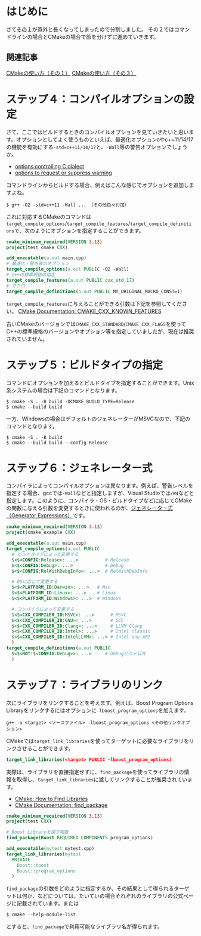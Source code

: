 <!--
title:   CMakeの使い方（その２）
tags:    C,C++,CMake
id:      637f4b712893764a7ec1
private: false
-->
# はじめに

さて[その１](2018-03-06_C_CMake_45fb49c6b429e8b204ac.md)が意外と長くなってしまったので分割しました。
その２ではコマンドラインの場合とCMakeの場合で節を分けずに進めていきます。

## 関連記事

[CMakeの使い方（その１）](2018-03-06_C_CMake_45fb49c6b429e8b204ac.md)
[CMakeの使い方（その３）](2018-03-24_C_CMake_d2b9c595a37b27ece607.md)

# ステップ４：コンパイルオプションの設定

さて、ここではビルドするときのコンパイルオプションを見ていきたいと思います。オプションとしてよく使うものといえば、最適化オプション`O`やc++11/14/17の機能を有効にする`-std=c++11/14/17`と、`-Wall`等の警告オプションでしょうか。

- [options controlling C dialect](https://gcc.gnu.org/onlinedocs/gcc-6.3.0/gcc/C-Dialect-Options.html#C-Dialect-Options)
- [options to request or suppress warning](https://gcc.gnu.org/onlinedocs/gcc/Warning-Options.html#Warning-Options)


コマンドラインからビルドする場合、例えばこんな感じでオプションを追加しますよね。

```terminal
$ g++ -O2 -std=c++11 -Wall ... （その他色々付加）
```

これに対応するCMakeのコマンドは`target_compile_options`/`target_compile_features`/`target_compile_definitions`で、次のようにオプションを指定することができます。

```cmake
cmake_minimum_required(VERSION 3.13)
project(test_cmake CXX)

add_executable(a.out main.cpp)
# 最適化・警告等のオプション
target_compile_options(a.out PUBLIC -O2 -Wall)
# C++の標準規格の指定
target_compile_features(a.out PUBLIC cxx_std_17)
# マクロ
target_compile_definitions(a.out PUBLIC MY_ORIGINAL_MACRO_CONST=1)
```

`target_compile_features`に与えることができる引数は下記を参照してください。
[CMake Documentation: CMAKE_CXX_KNOWN_FEATURES](https://cmake.org/cmake/help/git-master/prop_gbl/CMAKE_CXX_KNOWN_FEATURES.html#prop_gbl:CMAKE_CXX_KNOWN_FEATURES)

古いCMakeのバージョンでは`CMAKE_CXX_STANDARD`/`CMAKE_CXX_FLAGS`を使ってC++の標準規格のバージョンやオプション等を指定していましたが、現在は推奨されていません。

# ステップ５：ビルドタイプの指定

コマンドにオプションを加えるとビルドタイプを指定することができます。Unix系システムの場合は下記のコマンドとなります。

```terminal
$ cmake -S . -B build -DCMAKE_BUILD_TYPE=Release
$ cmake --build build
```

一方、Windowsの場合はデフォルトのジェネレーターがMSVCなので、下記のコマンドとなります。

```terminal
$ cmake -S . -B build
$ cmake --build build --config Release
```


# ステップ６：ジェネレーター式

コンパイラによってコンパイルオプションは異なります。例えば、警告レベルを指定する場合、gccでは`-Wall`などと指定しますが、Visual Studioでは`/W4`などと指定します。このように、コンパイラ・OS・ビルドタイプなどに応じてCMakeの関数に与える引数を変更するときに使われるのが、[ジェネレーター式（Generator Expressions）](https://cmake.org/cmake/help/latest/manual/cmake-generator-expressions.7.html)です。

```cmake
cmake_minimum_required(VERSION 3.13)
project(cmake_example CXX)

add_executable(a.out main.cpp)
target_compile_options(a.out PUBLIC
  # ビルドタイプによって変更する
  $<$<CONFIG:Release>: ...>          # Release
  $<$<CONFIG:Debug>: ...>            # Debug
  $<$<CONFIG:RelWithDebgInfo>: ...>  # RelWithDebInfo

  # OSに応じて変更する
  $<$<PLATFORM_ID:Darwin>: ...>   # Mac
  $<$<PLATFORM_ID:Linux>: ...>    # Linux
  $<$<PLATFORM_ID:Windows>: ...>  # Windows

  # コンパイラによって変更する
  $<$<CXX_COMPILER_ID:MSVC>: ...>      # MSVC
  $<$<CXX_COMPILER_ID:GNU>: ...>       # GCC
  $<$<CXX_COMPILER_ID:Clang>: ...>     # LLVM Clang
  $<$<CXX_COMPILER_ID:Intel>: ...>     # Intel classic
  $<$<CXX_COMPILER_ID:IntelLLVM>: ...> # Intel one-API
  )
target_compile_definitions(a.out PUBLIC
  $<$<NOT:$<CONFIG:Debug>>: ...>     # Debugビルド以外
  )
```


# ステップ７：ライブラリのリンク

次にライブラリをリンクすることを考えます。例えば、Boost Program Options Libraryをリンクするにはオプションに`-lboost_program_options`を加えます。

```terminal
g++ -o <target> <ソースファイル> -lboost_program_options <その他リンクオプション>
```

CMakeでは`target_link_libraries`を使ってターゲットに必要なライブラリをリンクさせることができます。

```cmake
target_link_libraries(<target> PUBLIC -lboost_program_options)
```

実際は、ライブラリを直接指定せずに、`find_package`を使ってライブラリの情報を取得し、`target_link_libraries`に渡してリンクすることが推奨されています。
- [CMake: How to Find Libraries](https://gitlab.kitware.com/cmake/community/-/wikis/doc/tutorials/How-To-Find-Libraries)
- [CMake Documentation: find_package](https://cmake.org/cmake/help/latest/command/find_package.html)

```cmake
cmake_minimum_required(VERSION 3.13)
project(test CXX)

# Boost Libraryを探す関数
find_package(Boost REQUIRED COMPONENTS program_options)

add_executable(mytest mytest.cpp)
target_link_libraries(mytest
  PRIVATE
    Boost::boost
    Boost::program_options
  )
```

`find_package`の引数をどのように指定するか、その結果として得られるターゲットは何か、などについては、たいていの場合それぞれのライブラリの公式ページに記載されています。または

```terminal
$ cmake --help-module-list
```

とすると、`find_package`で利用可能なライブラリ名が得られます。